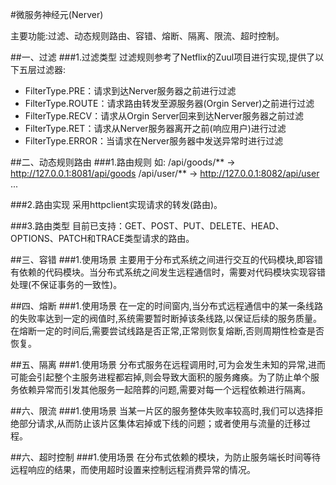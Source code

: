 #微服务神经元(Nerver)

主要功能:过滤、动态规则路由、容错、熔断、隔离、限流、超时控制。

##一、过滤
###1.过滤类型
过滤规则参考了Netflix的Zuul项目进行实现,提供了以下五层过滤器:

+ FilterType.PRE：请求到达Nerver服务器之前进行过滤
+ FilterType.ROUTE：请求路由转发至源服务器(Orgin Server)之前进行过滤
+ FilterType.RECV：请求从Orgin Server回来到达Nerver服务器之前过滤
+ FilterType.RET：请求从Nerver服务器离开之前(响应用户)进行过滤
+ FilterType.ERROR：当请求在Nerver服务器中发送异常时进行过滤


##二、动态规则路由
###1.路由规则
	如:
	/api/goods/** → http://127.0.0.1:8081/api/goods
	/api/user/** → http://127.0.0.1:8082/api/user
	...

###2.路由实现
采用httpclient实现请求的转发(路由)。

###3.路由类型
目前已支持：GET、POST、PUT、DELETE、HEAD、OPTIONS、PATCH和TRACE类型请求的路由。

##三、容错
###1.使用场景
主要用于分布式系统之间进行交互的代码模块,即容错有依赖的代码模块。当分布式系统之间发生远程通信时，需要对代码模块实现容错处理(不保证事务的一致性)。

##四、熔断
###1.使用场景
在一定的时间窗内,当分布式远程通信中的某一条线路的失败率达到一定的阀值时,系统需要暂时断掉该条线路,以保证后续的服务质量。在熔断一定的时间后,需要尝试线路是否正常,正常则恢复熔断,否则周期性检查是否恢复。

##五、隔离
###1.使用场景
分布式服务在远程调用时,可为会发生未知的异常,进而可能会引起整个主服务进程都宕掉,则会导致大面积的服务瘫痪。为了防止单个服务依赖异常而引发其他服务一起陪葬的问题,需要对每一个远程依赖进行隔离。

##六、限流
###1.使用场景
当某一片区的服务整体失败率较高时,我们可以选择拒绝部分请求,从而防止该片区集体宕掉或下线的问题；或者使用与流量的迁移过程。

##六、超时控制
###1.使用场景
在分布式依赖的模块，为防止服务端长时间等待远程响应的结果，而使用超时设置来控制远程消费异常的情况。


